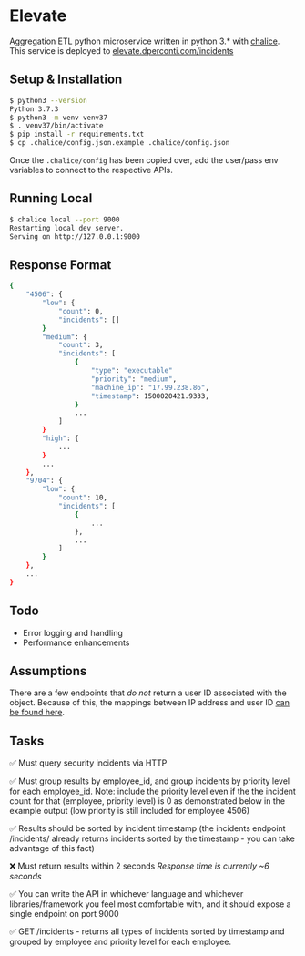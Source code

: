 # Elevate

Aggregation ETL python microservice written in python 3.* with [chalice](https://chalice.readthedocs.io/). This service is deployed to [elevate.dperconti.com/incidents](https://elevate.dperconti.com/incidents)

## Setup & Installation
```bash
$ python3 --version
Python 3.7.3
$ python3 -m venv venv37
$ . venv37/bin/activate
$ pip install -r requirements.txt
$ cp .chalice/config.json.example .chalice/config.json
```

Once the `.chalice/config` has been copied over, add the user/pass env variables to connect to the respective APIs.

## Running Local
```bash
$ chalice local --port 9000
Restarting local dev server.
Serving on http://127.0.0.1:9000
```

## Response Format
```bash
{
    "4506": {
        "low": {
            "count": 0,
            "incidents": []
        }
        "medium": {
            "count": 3,
            "incidents": [
                {
                    "type": "executable"
                    "priority": "medium",
                    "machine_ip": "17.99.238.86",
                    "timestamp": 1500020421.9333,
                }
                ...
            ]
        }
        "high": {
            ...
        }
        ...
    },
    "9704": {
        "low": {
            "count": 10,
            "incidents": [
                {
                    ...
                },
                ...
            ]
        }
    },
    ...
}
```

## Todo
- Error logging and handling
- Performance enhancements


## Assumptions
There are a few endpoints that _do not_ return a user ID associated with the object. Because of this, the mappings between IP address and user ID [can be found here](https://github.com/dperconti/elevate/blob/master/chalicelib/elevate/api.py#L26-L44).

## Tasks

✅ Must query security incidents via HTTP

✅ Must group results by employee_id, and group incidents by priority level for each employee_id. Note: include the priority level even if the the incident count for that (employee, priority level) is 0 as demonstrated below in the example output (low priority is still included for employee 4506)

✅ Results should be sorted by incident timestamp (the incidents endpoint /incidents/<type> already returns incidents sorted by the timestamp - you can take advantage of this fact)

❌ Must return results within 2 seconds _Response time is currently ~6 seconds_

✅ You can write the API in whichever language and whichever libraries/framework you feel most comfortable with, and it should expose a single endpoint on port 9000

✅ GET /incidents - returns all types of incidents sorted by timestamp and grouped by employee and priority level for each employee.




